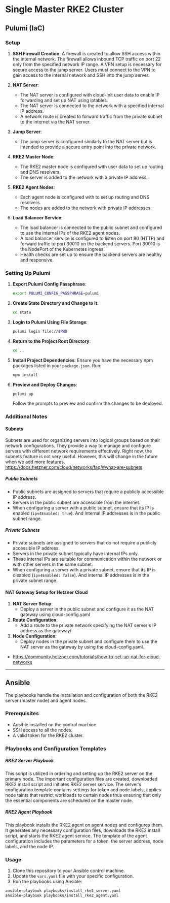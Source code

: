 # Single Master RKE2 Cluster

## Pulumi (IaC)

### Setup

1. **SSH Firewall Creation**: A firewall is created to allow SSH access within the internal network. The firewall allows inbound TCP traffic on port 22 only from the specified network IP range. A VPN setup is necessary for secure access to the jump server. Users must connect to the VPN to gain access to the internal network and SSH into the jump server.

2. **NAT Server**: 
    - The NAT server is configured with cloud-init user data to enable IP forwarding and set up NAT using iptables.
    - The NAT server is connected to the network with a specified internal IP address.
    - A network route is created to forward traffic from the private subnet to the internet via the NAT server.

3. **Jump Server**: 
    - The jump server is configured similarly to the NAT server but is intended to provide a secure entry point into the private network.

4. **RKE2 Master Node**: 
    - The RKE2 master node is configured with user data to set up routing and DNS resolvers.
    - The server is added to the network with a private IP address.

5. **RKE2 Agent Nodes**: 
    - Each agent node is configured with to set up routing and DNS resolvers.
    - The nodes are added to the network with private IP addresses.

5. **Load Balancer Service**: 

    - The load balancer is connected to the public subnet and configured to use the internal IPs of the RKE2 agent nodes.
    - A load balancer service is configured to listen on port 80 (HTTP) and forward traffic to port 30010 on the backend servers. Port 30010 is the NodePort of the Kubernetes ingress.
    - Health checks are set up to ensure the backend servers are healthy and responsive.

### Setting Up Pulumi

1. **Export Pulumi Config Passphrase**:
   ```sh
   export PULUMI_CONFIG_PASSPHRASE=pulumi
   ```

2. **Create State Directory and Change to It**:
   ```sh
   cd state
   ```

3. **Login to Pulumi Using File Storage**:
   ```sh
   pulumi login file://$PWD
   ```

4. **Return to the Project Root Directory**:
   ```sh
   cd ..
   ```

5. **Install Project Dependencies**:
   Ensure you have the necessary npm packages listed in your `package.json`. Run:

   ```sh
   npm install
   ```

6. **Preview and Deploy Changes**:
   ```sh
   pulumi up
   ```

   Follow the prompts to preview and confirm the changes to be deployed.

### Additional Notes

#### Subnets

Subnets are used for organizing servers into logical groups based on their network configurations. They provide a way to manage and configure servers with different network requirements effectively. Right now, the subnets feature is not very useful. However, this will change in the future when we add more features. 
https://docs.hetzner.com/cloud/networks/faq/#what-are-subnets

##### Public Subnets

- Public subnets are assigned to servers that require a publicly accessible IP address.
- Servers in the public subnet are accessible from the internet.
- When configuring a server with a public subnet, ensure that its IP is enabled (`ipv4Enabled: true`). And internal IP addresses is in the public subnet range.

##### Private Subnets

- Private subnets are assigned to servers that do not require a publicly accessible IP address.
- Servers in the private subnet typically have internal IPs only.
- These internal IPs are suitable for communication within the network or with other servers in the same subnet.
- When configuring a server with a private subnet, ensure that its IP is disabled (`ipv4Enabled: false`). And internal IP addresses is in the private subnet range.

#### NAT Gateway Setup for Hetzner Cloud

1. **NAT Server Setup**:
   - Deploy a server in the public subnet and configure it as the NAT gateway using cloud-config.yaml
2. **Route Configuration**:
   - Add a route to the private network specifying the NAT server's IP address as the gateway/
3. **Node Configuration**:
   - Deploy nodes in the private subnet and configure them to use the NAT server as the gateway by using the cloud-config.yaml.
- https://community.hetzner.com/tutorials/how-to-set-up-nat-for-cloud-networks

---
## Ansible

The playbooks handle the installation and configuration of both the RKE2 server (master node) and agent nodes.

### Prerequisites

- Ansible installed on the control machine.
- SSH access to all the nodes.
- A valid token for the RKE2 cluster.

### Playbooks and Configuration Templates

##### RKE2 Server Playbook

This script is utilized in ordering and setting up the RKE2 server on the primary node. The important configuration files are created, downloaded RKE2 install script and initiates RKE2 server service. The server’s configuration template contains settings for token and node labels, applies node taints that restrict workloads to certain nodes thus ensuring that only the essential components are scheduled on the master node.

##### RKE2 Agent Playbook

This playbook installs the RKE2 agent on agent nodes and configures them. It generates any necessary configuration files, downloads the RKE2 install script, and starts the RKE2 agent service. The template of the agent configuration includes the parameters for a token, the server address, node labels, and the node IP.

### Usage

1. Clone this repository to your Ansible control machine.
2. Update the `vars.yaml` file with your specific configuration.
3. Run the playbooks using Ansible:

```sh
ansible-playbook playbooks/install_rke2_server.yaml
ansible-playbook playbooks/install_rke2_agent.yaml
```